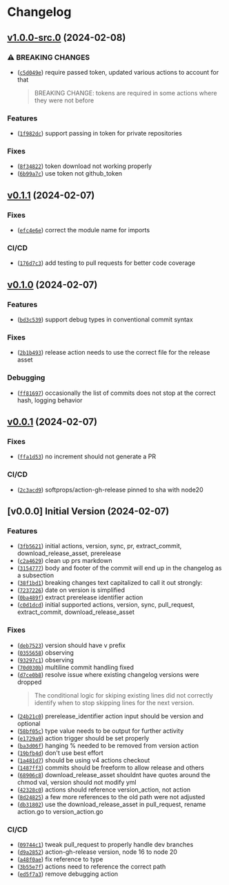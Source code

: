 # Changelog

## [v1.0.0-src.0](https://github.com/jakbytes/version_actions/compare/v0.1.1...v1.0.0-src.0) (2024-02-08)
### ⚠ BREAKING CHANGES

- ([`c5d049e`](https://github.com/jakbytes/version_actions/commit/c5d049ee3e5fc513aace47b03ead2286671feace)) require passed token, updated various actions to account for that
  > 
  > BREAKING CHANGE: tokens are required in some actions where they were not before

### Features

- ([`1f982dc`](https://github.com/jakbytes/version_actions/commit/1f982dcc79afd547a03617ee6fee43bb22b4b27b)) support passing in token for private repositories

### Fixes

- ([`8f34822`](https://github.com/jakbytes/version_actions/commit/8f348224905504dc70598287f53e5ca207dd88a2)) token download not working properly
- ([`6b99a7c`](https://github.com/jakbytes/version_actions/commit/6b99a7c5b40138c8cb28f9190a0187199cf6501f)) use token not github_token

## [v0.1.1](https://github.com/jakbytes/version_actions/compare/v0.1.0...v0.1.1) (2024-02-07)
### Fixes

- ([`efc4e6e`](https://github.com/jakbytes/version_actions/commit/efc4e6ee9c1115e471a8653b6306b91404cac2b3)) correct the module name for imports

### CI/CD

- ([`176d7c3`](https://github.com/jakbytes/version_actions/commit/176d7c347e2632069d3cd84fa848880de86e78a9)) add testing to pull requests for better code coverage

## [v0.1.0](https://github.com/jakbytes/version_actions/compare/v0.0.1...v0.1.0) (2024-02-07)
### Features

- ([`bd3c539`](https://github.com/jakbytes/version_actions/commit/bd3c539485ed2326b9f53b05ed2bccba9989aae5)) support debug types in conventional commit syntax

### Fixes

- ([`2b1b493`](https://github.com/jakbytes/version_actions/commit/2b1b49317a8c94f1bb411fdef538e524c81986ef)) release action needs to use the correct file for the release asset

### Debugging

- ([`ff81697`](https://github.com/jakbytes/version_actions/commit/ff81697d995cf560e47f030abff969c92b01a50c)) occasionally the list of commits does not stop at the correct hash, logging behavior

## [v0.0.1](https://github.com/jakbytes/version_actions/compare/v0.0.0...v0.0.1) (2024-02-07)
### Fixes

- ([`ffa1d53`](https://github.com/jakbytes/version_actions/commit/ffa1d5370ba7bfd933ace9954b0fd369021a9665)) no increment should not generate a PR

### CI/CD

- ([`2c3acd9`](https://github.com/jakbytes/version_actions/commit/2c3acd9472dc067d35a29990f122a71e4fad0372)) softprops/action-gh-release pinned to sha with node20

## [v0.0.0] Initial Version (2024-02-07)
### Features

- ([`3fb5621`](https://github.com/jakbytes/version_actions/commit/3fb562193137e64068da04b1dbb9d3c69b4fc5b3)) initial actions, version, sync, pr, extract_commit, download_release_asset, prerelease
- ([`c2a4629`](https://github.com/jakbytes/version_actions/commit/c2a4629dd8aadaafd8b577cf3738a8ec4eb34624)) clean up prs markdown
- ([`3154777`](https://github.com/jakbytes/version_actions/commit/3154777b22d84f248a31abf98695727df4d84b8e)) body and footer of the commit will end up in the changelog as a subsection
- ([`38f1bd1`](https://github.com/jakbytes/version_actions/commit/38f1bd1091e162416bbcc653da5865b8f70e2c49)) breaking changes text capitalized to call it out strongly:
- ([`7237226`](https://github.com/jakbytes/version_actions/commit/72372265d197605918b127c92eb75375c3715382)) date on version is simplified
- ([`0ba489f`](https://github.com/jakbytes/version_actions/commit/0ba489f5f33d221061c149fed64166c26c6322ae)) extract prerelease identifier action
- ([`c0d1dcd`](https://github.com/jakbytes/version_actions/commit/c0d1dcd0e3483390d8d7405569bcf3eadcce5710)) initial supported actions, version, sync, pull_request, extract_commit, download_release_asset

### Fixes

- ([`deb7523`](https://github.com/jakbytes/version_actions/commit/deb7523fc729ed0e9a1ef8a0a05710af9a783841)) version should have v prefix
- ([`0355658`](https://github.com/jakbytes/version_actions/commit/03556582d5a46e64452c945454d95e2ddc1a4784)) observing
- ([`93297c1`](https://github.com/jakbytes/version_actions/commit/93297c169c9ce8aabf9f0df7292e2e04a6296070)) observing
- ([`70d030b`](https://github.com/jakbytes/version_actions/commit/70d030b01e8d9672076b8017cd10d6d75b001986)) multiline commit handling fixed
- ([`d7ce0b8`](https://github.com/jakbytes/version_actions/commit/d7ce0b88ef4d3c296f7db91d6ec5c14af2233c2b)) resolve issue where existing changelog versions were dropped
  > 
  > The conditional logic for skiping existing lines did not correctly identify when to stop skipping lines for the next version.
- ([`24b21c0`](https://github.com/jakbytes/version_actions/commit/24b21c024993d337061c3ee53f3d179f11293ecb)) prerelease_identifier action input should be version and optional
- ([`58bf05c`](https://github.com/jakbytes/version_actions/commit/58bf05caf571984ec6b2233ddb6f18a109a624ba)) type value needs to be output for further activity
- ([`e1729a9`](https://github.com/jakbytes/version_actions/commit/e1729a947a61a321155939e72779334c88033b47)) action trigger should be set properly
- ([`ba3d06f`](https://github.com/jakbytes/version_actions/commit/ba3d06fc58c65dc4fae5dd39c0d539207d906118)) hanging % needed to be removed from version action
- ([`19bfb4d`](https://github.com/jakbytes/version_actions/commit/19bfb4db2aa5af63bead5067d2d3582e6b67fba2)) don't use best effort
- ([`1a481d7`](https://github.com/jakbytes/version_actions/commit/1a481d72d0715ae6d7d88a9b434502513529c18c)) should be using v4 actions checkout
- ([`1487ff3`](https://github.com/jakbytes/version_actions/commit/1487ff34f740541c9cb5aa3345aa14e6d1d93abc)) commits should be freeform to allow release and others
- ([`68906c8`](https://github.com/jakbytes/version_actions/commit/68906c816d30d62c6f67c4a35b5e6003ccd74fbf)) download_release_asset shouldnt have quotes around the chmod val, version should not modify yml
- ([`42328c0`](https://github.com/jakbytes/version_actions/commit/42328c0dc7d95b59e58c1373f678834420f8c329)) actions should reference version_action, not action
- ([`8d24825`](https://github.com/jakbytes/version_actions/commit/8d24825ef39953f45c2fae275b420777c635ba5c)) a few more references to the old path were not adjusted
- ([`db31802`](https://github.com/jakbytes/version_actions/commit/db31802dc409e7306ca2a4b17a8a1ba3e8332c05)) use the download_release_asset in pull_request, rename action.go to version_action.go

### CI/CD

- ([`09744c1`](https://github.com/jakbytes/version_actions/commit/09744c1d845d1c9c26d9831595a27c26f4bacc38)) tweak pull_request to properly handle dev branches
- ([`d9a2852`](https://github.com/jakbytes/version_actions/commit/d9a28521ed93dcac2c43df8137b89eba5e231be2)) action-gh-release version, node 16 to node 20
- ([`a48f0ae`](https://github.com/jakbytes/version_actions/commit/a48f0aeac3a5c4ce3bed5af4e055bff7174bd99f)) fix reference to type
- ([`3b55e7f`](https://github.com/jakbytes/version_actions/commit/3b55e7fbce860c789836006c2c1e93ab3a1554ce)) actions need to reference the correct path
- ([`ed5f7a3`](https://github.com/jakbytes/version_actions/commit/ed5f7a398dd060d3a9769c344206c2b86dad2959)) remove debugging action